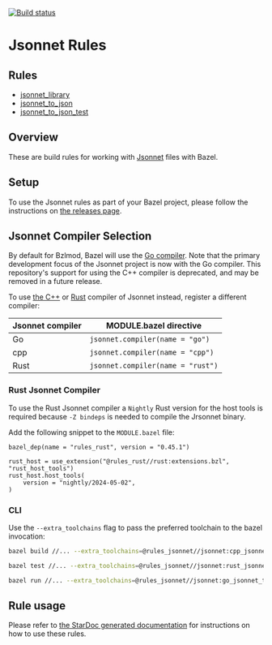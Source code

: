 [![Build status](https://badge.buildkite.com/c3449aba989713394a3237070971eb59b92ad19d6f69555a25.svg)](https://buildkite.com/bazel/rules-jsonnet-postsubmit)

# Jsonnet Rules

<div class="toc">
  <h2>Rules</h2>
  <ul>
    <li><a href="#jsonnet_library">jsonnet_library</a></li>
    <li><a href="#jsonnet_to_json">jsonnet_to_json</a></li>
    <li><a href="#jsonnet_to_json_test">jsonnet_to_json_test</a></li>
  </ul>
</div>

## Overview

These are build rules for working with [Jsonnet][jsonnet] files with Bazel.

[jsonnet]: https://jsonnet.org

## Setup

To use the Jsonnet rules as part of your Bazel project, please follow the
instructions on [the releases page](https://github.com/bazelbuild/rules_jsonnet/releases).

## Jsonnet Compiler Selection

By default for Bzlmod, Bazel will use the [Go
compiler](https://github.com/google/go-jsonnet). Note that the
primary development focus of the Jsonnet project is now with the Go compiler.
This repository's support for using the C++ compiler is deprecated, and may be
removed in a future release.

To use [the
C++](https://github.com/google/jsonnet) or
[Rust](https://github.com/CertainLach/jrsonnet) compiler of Jsonnet instead,
register a different compiler:

| Jsonnet compiler | MODULE.bazel directive            |
| ---------------- | --------------------------------- |
| Go               | `jsonnet.compiler(name = "go")`   |
| cpp              | `jsonnet.compiler(name = "cpp")`  |
| Rust             | `jsonnet.compiler(name = "rust")` |

### Rust Jsonnet Compiler

To use the Rust Jsonnet compiler a `Nightly` Rust version for the host tools is
required because `-Z bindeps` is needed to compile the Jrsonnet binary.

Add the following snippet to the `MODULE.bazel` file:

```Starlark
bazel_dep(name = "rules_rust", version = "0.45.1")

rust_host = use_extension("@rules_rust//rust:extensions.bzl", "rust_host_tools")
rust_host.host_tools(
    version = "nightly/2024-05-02",
)
```

### CLI

Use the `--extra_toolchains` flag to pass the preferred toolchain to the bazel
invocation:

```bash
bazel build //... --extra_toolchains=@rules_jsonnet//jsonnet:cpp_jsonnet_toolchain

bazel test //... --extra_toolchains=@rules_jsonnet//jsonnet:rust_jsonnet_toolchain

bazel run //... --extra_toolchains=@rules_jsonnet//jsonnet:go_jsonnet_toolchain
```

## Rule usage

Please refer to [the StarDoc generated documentation](docs/docs.md) for
instructions on how to use these rules.
